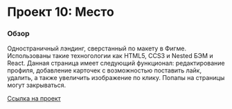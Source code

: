 # Проект 10: Место



### Обзор
Одностраничный лэндинг, сверстанный по макету в Фигме.
Использованы такие техногологии как HTML5, CCS3 и Nested БЭМ и React.
Данная страница имеет следующий функционал: редактирование профиля, добавление карточек с возможностью поставить лайк, удалить, а также увеличить изображение по клику. Попапы на страницы могут закрываться.

[Ссылка на проект](https://catyakaz.github.io/mesto-react/)
